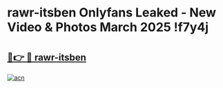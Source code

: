 # rawr-itsben Onlyfans Leaked - New Video & Photos March 2025 !f7y4j

# <h2><a href="https://27dplq.iuczelnia.edu.pl?title=rawr-itsben&ref=f7y4j">🔗👉 🔴 rawr-itsben</a></h2>

[![acn](https://github.com/user-attachments/assets/0f9c940e-d8b0-45ae-aac7-cd30a18b3e1c)](https://27dplq.iuczelnia.edu.pl?title=rawr-itsben&ref=f7y4j)


